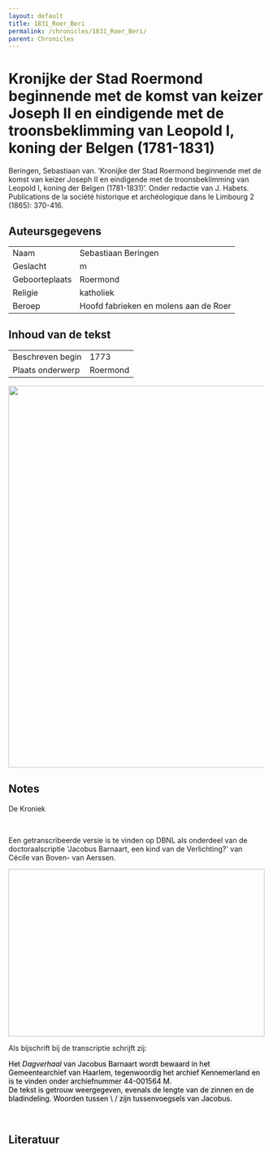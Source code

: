 ```yaml
---
layout: default
title: 1831_Roer_Beri
permalink: /chronicles/1831_Roer_Beri/
parent: Chronicles
--- 
```



# Kronijke der Stad Roermond beginnende met de komst van keizer Joseph II en eindigende met de troonsbeklimming van Leopold I, koning der Belgen (1781-1831) 

Beringen, Sebastiaan van. ‘Kronijke der Stad Roermond beginnende met de komst van keizer Joseph II en eindigende met de troonsbeklimming van Leopold I, koning der Belgen (1781-1831)’. Onder redactie van J. Habets. Publications de la société historique et archéologique dans le Limbourg 2 (1865): 370-416. 

## Auteursgegevens 

| | | 
| --------------- | --------------- | 
| Naam | Sebastiaan Beringen | 
| Geslacht | m | 
| Geboorteplaats | Roermond | 
| Religie | katholiek | 
| Beroep | Hoofd fabrieken en molens aan de Roer | 

## Inhoud van de tekst 

| | | 
| --------------- | --------------- | 
| Beschreven begin | 1773 | 
| Plaats onderwerp | Roermond | 

[<img src="..\..\barplots_chronicles\1831_Roer_Beri.jpg" width="750"/>](..\..\barplots_chronicles\1831_Roer_Beri.jpg) 

## Notes 

<div data-schema-version="8"><p>De Kroniek</p>
<p>&nbsp;</p>
<p>Een getranscribeerde versie is te vinden op DBNL als onderdeel van de doctoraalscriptie 'Jacobus Barnaart, een kind van de Verlichting?' van Cécile van Boven- van Aerssen.</p>
<p><img alt="" data-attachment-key="XMKBAG3I" width="606" height="329"></p>
<p>Als bijschrift bij de transcriptie schrijft zij:</p>
<p><span style="color: #000000"><span style="background-color: #f3f4f5">Het&nbsp;</span></span><em><span style="color: #000000"><span style="background-color: #f3f4f5">Dagverhaal</span></span></em><span style="color: #000000"><span style="background-color: #f3f4f5">&nbsp;van Jacobus Barnaart wordt bewaard in het Gemeentearchief van Haarlem, tegenwoordig het archief Kennemerland en is te vinden onder archiefnummer 44-001564 M.<br>De tekst is getrouw weergegeven, evenals de lengte van de zinnen en de bladindeling. Woorden tussen \ / zijn tussenvoegsels van Jacobus.</span></span></p>
<p>&nbsp;</p>
</div> 

## Literatuur 


